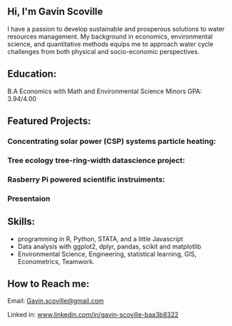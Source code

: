 ## Hi, I'm Gavin Scoville
I have a passion to develop sustainable and prosperous solutions to water resources management. My background in economics, environmental science, and quantitative methods equips me to approach water cycle challenges from both physical and socio-economic perspectives. 

## Education: 
B.A Economics with Math and Environmental Science Minors 
GPA: 3.94/4.00 

## Featured Projects:

### Concentrating solar power (CSP) systems particle heating: 

### Tree ecology tree-ring-width datascience project: 

### Rasberry Pi powered scientific instruiments: 

### Presentaion 

## Skills: 
- programming in R, Python, STATA, and a little Javascript
- Data analysis with ggplot2, dplyr, pandas, scikit and matplotlib
- Environmental Science, Engineering, statistical learning, GIS, Econometrics, Teamwork.

## How to Reach me: 
Email: Gavin.scoville@gmail.com 

Linked in: www.linkedin.com/in/gavin-scoville-baa3b8322

<!--





- 🌱 I’m currently learning ...
- 👯 I’m looking to collaborate on ...
- 🤔 I’m looking for help with ...
- 💬 Ask me about ...
- 📫 How to reach me: ...
- 😄 Pronouns: ...
- ⚡ Fun fact: ...
-->
